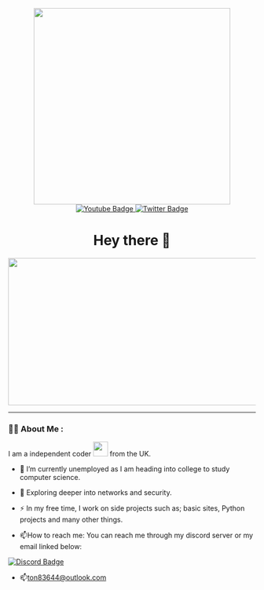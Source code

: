 <!--Coding from home gif-->
<div id="header" align="center">
  <img src="https://media.giphy.com/media/RbDKaczqWovIugyJmW/giphy.gif" width="400"/>
</div>

<!--Social medias-->
<div id="badges" align="center">
  <a href="https://www.youtube.com/channel/UCDxE5wdwjnXhiPN5iC3XB-A">
    <img src="https://img.shields.io/badge/YouTube-red?style=for-the-badge&logo=youtube&logoColor=white" alt="Youtube Badge"/>
  </a>
  <a href="https://twitter.com/PioneerPython">
    <img src="https://img.shields.io/badge/Twitter-blue?style=for-the-badge&logo=twitter&logoColor=white" alt="Twitter Badge"/>
  </a>
</div>

<!--How many people have viewed my profile-->
<div id="views" align="center">
  <img src="https://komarev.com/ghpvc/?username=astr6id&style=flat-square&color=green" alt=""/>
</div>

<!--Welcome message-->
<div id="Welcome-message" align="center">
  <h1 align="center">Hey there 👋</h1>
</div>

<!--Kewl little gif-->
<div align="center">
  <img src="https://media.giphy.com/media/dWesBcTLavkZuG35MI/giphy.gif" width="600" height="300"/>
</div>

---

### :woman_technologist: About Me :
I am a independent coder <img src="https://media.giphy.com/media/WUlplcMpOCEmTGBtBW/giphy.gif" width="30"> from the UK.

- :telescope: I’m currently unemployed as I am heading into college to study computer science.

- :seedling: Exploring deeper into networks and security.

- :zap: In my free time, I work on side projects such as; basic sites, Python projects and many other things.

- :mailbox:How to reach me: You can reach me through my discord server or my email linked below:

<a href="https://discord.gg/yrfVYCZe3T">
  <img src="https://img.shields.io/badge/Discord-blue?style=for-the-badge&logo=discord&logoColor=white" alt="Discord Badge">
</a>

- :mailbox:ton83644@outlook.com
